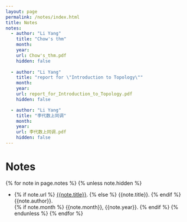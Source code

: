 ```yaml
---
layout: page
permalink: /notes/index.html
title: Notes
notes:
  - author: "Li Yang"
    title: "Chow's thm"
    month: 
    year: 
    url: Chow's_thm.pdf
    hidden: false
    
  - author: "Li Yang"
    title: "report for \"Introduction to Topology\""
    month: 
    year: 
    url: report_for_Introduction_to_Topology.pdf
    hidden: false

  - author: "Li Yang"
    title: "李代数上同调"
    month: 
    year: 
    url: 李代数上同调.pdf
    hidden: false
---
```


# Notes

{% for note in page.notes %}
{% unless note.hidden %}
  - {% if note.url %} [{{note.title}}]({{note.url}}).
    {% else %} {{note.title}}.
    {% endif %}
    <br>
    {{note.author}}.<br>
    {% if note.month %}
    {{note.month}}, {{note.year}}.
    {% endif %}
{% endunless %}
{% endfor %}



